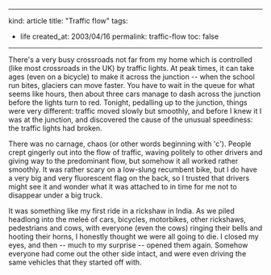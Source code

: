 -----
kind: article
title: "Traffic flow"
tags:
- life
created_at: 2003/04/16
permalink: traffic-flow
toc: false
-----

<p>There's a very busy crossroads not far from my home which is controlled (like most crossroads in the UK) by traffic lights. At peak times, it can take ages (even on a bicycle) to make it across the junction -- when the school run bites, glaciers can move faster. You have to wait in the queue for what seems like hours, then about three cars manage to dash across the junction before the lights turn to red. Tonight, pedalling up to the junction, things were very different: traffic moved slowly but smoothly, and before I knew it I was at the junction, and discovered the cause of the unusual speediness: the traffic lights had broken.</p>

<p>There was no carnage, chaos (or other words beginning with 'c'). People crept gingerly out into the flow of traffic, waving politely to other drivers and giving way to the predominant flow, but somehow it all worked rather smoothly. It was rather scary on a low-slung recumbent bike, but I do have a very big and very fluorescent flag on the back, so I trusted that drivers might see it and wonder what it was attached to in time for me not to disappear under a big truck.</p>

<p>It was something like my first ride in a rickshaw in India. As we piled headlong into the mele&eacute; of cars, bicycles, motorbikes, other rickshaws, pedestrians and cows, with everyone (even the cows) ringing their bells and hooting their horns, I honestly thought we were all going to die. I closed my eyes, and then -- much to my surprise -- opened them again. Somehow everyone had come out the other side intact, and were even driving the same vehicles that they started off with.</p>


